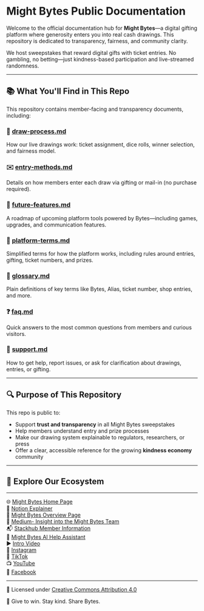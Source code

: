# Might Bytes Public Documentation

Welcome to the official documentation hub for **Might Bytes**—a digital gifting platform where generosity enters you into real cash drawings. This repository is dedicated to transparency, fairness, and community clarity.

We host sweepstakes that reward digital gifts with ticket entries. No gambling, no betting—just kindness-based participation and live-streamed randomness.

---

## 📚 What You'll Find in This Repo

This repository contains member-facing and transparency documents, including:

### 🧾 [draw-process.md](draw-process.md)  
How our live drawings work: ticket assignment, dice rolls, winner selection, and fairness model.

### ✉️ [entry-methods.md](entry-methods.md)  
Details on how members enter each draw via gifting or mail-in (no purchase required).

### 🌱 [future-features.md](future-features.md)  
A roadmap of upcoming platform tools powered by Bytes—including games, upgrades, and communication features.

### 📜 [platform-terms.md](platform-terms.md)  
Simplified terms for how the platform works, including rules around entries, gifting, ticket numbers, and prizes.

### 📖 [glossary.md](glossary.md)  
Plain definitions of key terms like Bytes, Alias, ticket number, shop entries, and more.

### ❓ [faq.md](faq.md)  
Quick answers to the most common questions from members and curious visitors.

### 🤝 [support.md](support.md)  
How to get help, report issues, or ask for clarification about drawings, entries, or gifting.

---

## 🔍 Purpose of This Repository

This repo is public to:
- Support **trust and transparency** in all Might Bytes sweepstakes
- Help members understand entry and prize processes
- Make our drawing system explainable to regulators, researchers, or press
- Offer a clear, accessible reference for the growing **kindness economy** community

---

## 🔗 Explore Our Ecosystem

- ---

🌐 [Might Bytes Home Page](https://mightbytes.com)  
📘 [Notion Explainer](https://dust-talon-263.notion.site/How-it-Works-How-We-Compare-22a471e0a16380308dd6edd41ffaf2cd?source=copy_link)  
📄 [Might Bytes Overview Page](https://sites.google.com/mightbytes.com/mightbytes/home)  
📰 [Medium- Insight into the Might Bytes Team](https://medium.com/@contact_70273)  
📬 [Stackhub Member Information](https://membersguide.substack.com/?r=628whd&utm_campaign=pub-share-checklist)  
🤖 [Might Bytes AI Help Assistant](https://chatgpt.com/g/g-6876fbb8549c8191a2111248bb9ae487-might-bytes-ai-help-assistantt)  
▶️ [Intro Video](https://www.youtube.com/watch?v=EzWX-HPfV7A)  
📲 [Instagram](https://www.instagram.com/mightbytes)  
🎵 [TikTok](https://www.tiktok.com/@mightbytes)  
📺 [YouTube](https://www.youtube.com/@might_bytes)  
📘 [Facebook](https://www.facebook.com/Mightbytes/)
  
---

📄 Licensed under [Creative Commons Attribution 4.0](https://creativecommons.org/licenses/by/4.0/)

💛 Give to win. Stay kind. Share Bytes.

